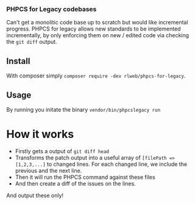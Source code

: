 ### PHPCS for Legacy codebases

Can't get a monolitic code base up to scratch but would like incremental progress. PHPCS for legacy allows new standards to be implemented incrementally, by only enforcing them on new / edited code via checking the `git diff` output.

## Install

With composer simply `composer require -dev rlweb/phpcs-for-legacy`.

## Usage

By running you initate the binary `vendor/bin/phpcslegacy run`

# How it works

- Firstly gets a output of `git diff head`
- Transforms the patch output into a useful array of `[filePath => [1,2,3,...]` to changed lines. For each changed line, we include the previous and the next line.
- Then it will run the PHPCS command against these files
- And then create a diff of the issues on the lines.

And output these only!
